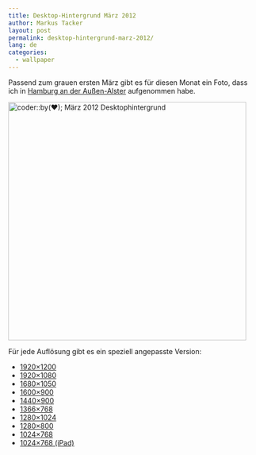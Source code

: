```yaml
---
title: Desktop-Hintergrund März 2012
author: Markus Tacker
layout: post
permalink: desktop-hintergrund-marz-2012/
lang: de
categories:
  - wallpaper
---
```

Passend zum grauen ersten März gibt es für diesen Monat ein Foto, dass ich in [Hamburg an der Außen-Alster][1] aufgenommen habe.

[<img src="http://farm8.staticflickr.com/7187/6797984646_dbfe1e102a.jpg" width="480" alt="coder::by(♥); März 2012 Desktophintergrund" />][2]

Für jede Auflösung gibt es ein speziell angepasste Version:

*   <a href="/uploads/2012/03/coderbyheart-wallpaper-2012-03-1920x1200.jpg" alt="coder::by(♥); März 2012 Desktophintergrund in 1920x1200">1920&#215;1200</a>
*   <a href="/uploads/2012/03/coderbyheart-wallpaper-2012-03-1920x1080.jpg" alt="coder::by(♥); März 2012 Desktophintergrund in 1920x1080">1920&#215;1080</a>
*   <a href="/uploads/2012/03/coderbyheart-wallpaper-2012-03-1680x1050.jpg" alt="coder::by(♥); März 2012 Desktophintergrund in 1680x1050">1680&#215;1050</a>
*   <a href="/uploads/2012/03/coderbyheart-wallpaper-2012-03-1600x900.jpg" alt="coder::by(♥); März 2012 Desktophintergrund in 1600x900">1600&#215;900</a>
*   <a href="/uploads/2012/03/coderbyheart-wallpaper-2012-03-1440x900.jpg" alt="coder::by(♥); März 2012 Desktophintergrund in 1440x900">1440&#215;900</a>
*   <a href="/uploads/2012/03/coderbyheart-wallpaper-2012-03-1366x768.jpg" alt="coder::by(♥); März 2012 Desktophintergrund in 1366x768">1366&#215;768</a>
*   <a href="/uploads/2012/03/coderbyheart-wallpaper-2012-03-1280x1024.jpg" alt="coder::by(♥); März 2012 Desktophintergrund in 1280x1024">1280&#215;1024</a>
*   <a href="/uploads/2012/03/coderbyheart-wallpaper-2012-03-1280x800.jpg" alt="coder::by(♥); März 2012 Desktophintergrund in 1280x800">1280&#215;800</a>
*   <a href="/uploads/2012/03/coderbyheart-wallpaper-2012-03-1024x768.jpg" alt="coder::by(♥); März 2012 Desktophintergrund in 1024x768">1024&#215;768</a>
*   <a href="/uploads/2012/03/coderbyheart-wallpaper-2012-03-1024x768-ipad.jpg" alt="coder::by(♥); März 2012 Desktophintergrund in 1024x768 für das iPad">1024&#215;768 (iPad)</a>

 [1]: http://www.flickr.com/photos/tacker/4343892964/in/set-72157629126027067
 [2]: http://www.flickr.com/photos/tacker/6811088071
